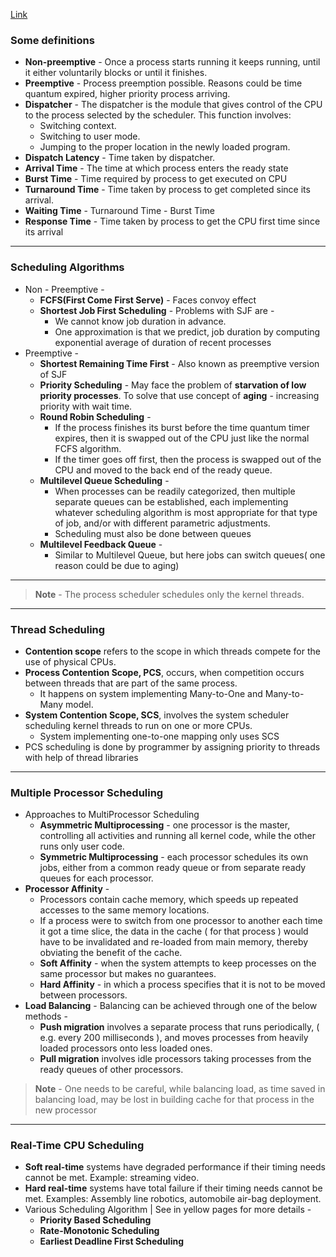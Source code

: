 [Link](https://www2.cs.uic.edu/~jbell/CourseNotes/OperatingSystems/6_CPU_Scheduling.html)

### Some definitions
* **Non-preemptive** - Once a process starts running it keeps running, until it either voluntarily blocks or until it finishes.
* **Preemptive** - Process preemption possible. Reasons could be time quantum expired, higher priority process arriving.
* **Dispatcher** - The dispatcher is the module that gives control of the CPU to the process selected by the scheduler. This function involves:
  * Switching context.
  * Switching to user mode.
  * Jumping to the proper location in the newly loaded program.
* **Dispatch Latency** - Time taken by dispatcher.
* **Arrival Time** - The time at which process enters the ready state
* **Burst Time** - Time required by process to get executed on CPU
* **Turnaround Time** - Time taken by process to get completed since its arrival.
* **Waiting Time** - Turnaround Time - Burst Time
* **Response Time** - Time taken by process to get the CPU first time since its arrival

---

### Scheduling Algorithms
* Non - Preemptive - 
  * **FCFS(First Come First Serve)** - Faces convoy effect
  * **Shortest Job First Scheduling** - Problems with SJF are - 
    * We cannot know job duration in advance.
    * One approximation is that we predict, job duration by computing exponential average of duration of recent processes
* Preemptive - 
  * **Shortest Remaining Time First** - Also known as preemptive version of SJF 
  * **Priority Scheduling** - May face the problem of **starvation of low priority processes**. To solve that use concept of **aging** -  increasing priority with wait time.
  * **Round Robin Scheduling** - 
    * If the process finishes its burst before the time quantum timer expires, then it is swapped out of the CPU just like the normal FCFS algorithm.
    * If the timer goes off first, then the process is swapped out of the CPU and moved to the back end of the ready queue. 
  * **Multilevel Queue Scheduling** - 
    * When processes can be readily categorized, then multiple separate queues can be established, each implementing whatever scheduling algorithm is most appropriate for that type of job, and/or with different parametric adjustments. 
    * Scheduling must also be done between queues
  * **Multilevel Feedback Queue** -  
    * Similar to Multilevel Queue, but here jobs can switch queues( one reason could be due to aging)

---

> **Note** - The process scheduler schedules only the kernel threads.

---

### Thread Scheduling
* **Contention scope** refers to the scope in which threads compete for the use of physical CPUs.
* **Process Contention Scope, PCS**, occurs, when competition occurs between threads that are part of the same process. 
  * It happens on system implementing Many-to-One and Many-to-Many model.
* **System Contention Scope, SCS**, involves the system scheduler scheduling kernel threads to run on one or more CPUs. 
  * System implementing one-to-one mapping only uses SCS
* PCS scheduling is done by programmer by assigning priority to threads with help of thread libraries 

---

### Multiple Processor Scheduling
* Approaches to MultiProcessor Scheduling
  * **Asymmetric Multiprocessing** - one processor is the master, controlling all activities and running all kernel code, while the other runs only user code.
  * **Symmetric Multiprocessing** - each processor schedules its own jobs, either from a common ready queue or from separate ready queues for each processor.
* **Processor Affinity** - 
  * Processors contain cache memory, which speeds up repeated accesses to the same memory locations.
  * If a process were to switch from one processor to another each time it got a time slice, the data in the cache ( for that process ) would have to be invalidated and re-loaded from main memory, thereby obviating the benefit of the cache.
  * **Soft Affinity** - when the system attempts to keep processes on the same processor but makes no guarantees.
  * **Hard Affinity** - in which a process specifies that it is not to be moved between processors.  
* **Load Balancing** - Balancing can be achieved through one of the below methods - 
  * **Push migration** involves a separate process that runs periodically, ( e.g. every 200 milliseconds ), and moves processes from heavily loaded processors onto less loaded ones.
  * **Pull migration** involves idle processors taking processes from the ready queues of other processors. 


> **Note** -  One needs to be careful, while balancing load, as time saved in balancing load, may be lost in building cache for that process in the new processor

---

### Real-Time CPU Scheduling
* **Soft real-time** systems have degraded performance if their timing needs cannot be met. Example: streaming video.
* **Hard real-time** systems have total failure if their timing needs cannot be met. Examples: Assembly line robotics, automobile air-bag deployment.
* Various Scheduling Algorithm | See in yellow pages for more details - 
  * **Priority Based Scheduling**
  * **Rate-Monotonic Scheduling**
  * **Earliest Deadline First Scheduling**
